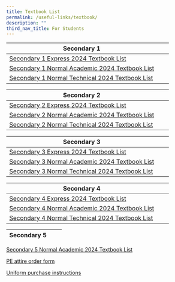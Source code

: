 ```yaml
---
title: Textbook List
permalink: /useful-links/textbook/
description: ""
third_nav_title: For Students
---
```

| Secondary 1 |  |  |
| -------- | -------- | -------- |
| [Secondary 1 Express 2024 Textbook List](/files/Textbook/2024//s1%20exp%202023.pdf)| 
[Secondary 1 Normal Academic 2024 Textbook List](/files/Textbook/2024/s1%20na%202023.pdf)| 
[Secondary 1 Normal Technical 2024 Textbook List](/files/Textbook/2024/s1%20nt%202023.pdf)|

| Secondary 2 |  |  |
| -------- | -------- | -------- |
| [Secondary 2 Express 2024 Textbook List](/files/Textbook/2024/s2%20exp%20booklist%202023.pdf)| 
[Secondary 2 Normal Academic 2024 Textbook List](/files/Textbook/2024/s2%20na%20booklist%202023.pdf)|
[Secondary 2 Normal Technical 2024 Textbook List](/files/Textbook/2024/s2%20nt%20booklist%202023.pdf)|



| Secondary 3 |  |  |
| -------- | -------- | -------- |
|[Secondary 3 Express 2024 Textbook List](/files/Textbook/2024/s3%20exp%20booklist%202023.pdf)| 
[Secondary 3 Normal Academic 2024 Textbook List](/files/Textbook/2024/s3%20na%20booklist%202023.pdf)| 
[Secondary 3 Normal Technical 2024 Textbook List](/files/Textbook/2024/s3%20nt%20booklist%202023.pdf)|


| Secondary 4 |  |  |
| -------- | -------- | -------- |
|[Secondary 4 Express 2024 Textbook List](/files/Textbook/s4%20exp%20booklist%202023.pdf)| 
[Secondary 4 Normal Academic 2024 Textbook List](/files/Textbook/s4%20na%20booklist%202023.pdf)| 
[Secondary 4 Normal Technical 2024 Textbook List](/files/Textbook/2024/andss%20s4%20nt_2024.pdf)|

| Secondary 5 |  |  |
| -------- | -------- | -------- |
[Secondary 5 Normal Academic 2024 Textbook List](/files/Textbook/2024/andss%20s5%20na_2024.pdf)

[PE attire order form](/files/Textbook/pe%20attire%20order%20form_25102022.pdf)

[Uniform purchase instructions](/files/Textbook/uniform%20purchase%20instructions.pdf)